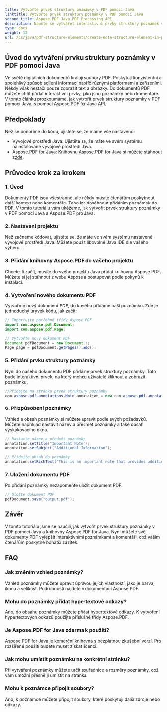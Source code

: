 ```yaml
---
title: Vytvořte prvek struktury poznámky v PDF pomocí Java
linktitle: Vytvořte prvek struktury poznámky v PDF pomocí Java
second_title: Aspose.PDF Java PDF Processing API
description: Naučte se vytvářet interaktivní prvky struktury poznámek v PDF pomocí Java s Aspose.PDF for Java. Vylepšete své dokumenty informativními poznámkami.
type: docs
weight: 12
url: /cs/java/pdf-structure-elements/create-note-structure-element-in-pdf-using-java/
---
```


## Úvod do vytváření prvku struktury poznámky v PDF pomocí Java

Ve světě digitálních dokumentů kralují soubory PDF. Poskytují konzistentní a spolehlivý způsob sdílení informací napříč různými platformami a zařízeními. Někdy však nestačí pouze zobrazit text a obrázky. Do dokumentů PDF můžete chtít přidat interaktivní prvky, jako jsou poznámky nebo komentáře. V tomto článku prozkoumáme, jak vytvořit prvek struktury poznámky v PDF pomocí Java, s pomocí Aspose.PDF for Java API.

## Předpoklady

Než se ponoříme do kódu, ujistěte se, že máme vše nastaveno:

- Vývojové prostředí Java: Ujistěte se, že máte ve svém systému nainstalované vývojové prostředí Java.
-  Aspose.PDF for Java: Knihovnu Aspose.PDF for Java si můžete stáhnout z[zde](https://releases.aspose.com/pdf/java/).

## Průvodce krok za krokem

### 1. Úvod

Dokumenty PDF jsou všestranné, ale někdy musíte čtenářům poskytnout další kontext nebo komentáře. Toho lze dosáhnout přidáním poznámek do PDF. V tomto tutoriálu vám ukážeme, jak vytvořit prvek struktury poznámky v PDF pomocí Java a Aspose.PDF pro Java.

### 2. Nastavení projektu

Než začneme kódovat, ujistěte se, že máte ve svém systému nastavené vývojové prostředí Java. Můžete použít libovolné Java IDE dle vašeho výběru.

### 3. Přidání knihovny Aspose.PDF do vašeho projektu

Chcete-li začít, musíte do svého projektu Java přidat knihovnu Aspose.PDF. Můžete si jej stáhnout z webu Aspose a postupovat podle pokynů k instalaci.

### 4. Vytvoření nového dokumentu PDF

Vytvořme nový dokument PDF, do kterého přidáme naši poznámku. Zde je jednoduchý úryvek kódu, jak začít:

```java
// Importujte potřebné třídy Aspose.PDF
import com.aspose.pdf.Document;
import com.aspose.pdf.Page;

// Vytvořte nový dokument PDF
Document pdfDocument = new Document();
Page page = pdfDocument.getPages().add();
```

### 5. Přidání prvku struktury poznámky

Nyní do našeho dokumentu PDF přidáme prvek struktury poznámky. Toto bude interaktivní prvek, na který mohou uživatelé kliknout a zobrazit poznámku.

```java
//Přidejte na stránku prvek struktury poznámky
com.aspose.pdf.annotations.Note annotation = new com.aspose.pdf.annotations.Note(page, new com.aspose.pdf.Rectangle(100, 100, 200, 200));
```

### 6. Přizpůsobení poznámky

Vzhled a obsah poznámky si můžete upravit podle svých požadavků. Můžete například nastavit název a předmět poznámky a také obsah vyskakovacího okna.

```java
// Nastavte název a předmět poznámky
annotation.setTitle("Important Note");
annotation.setSubject("Additional Information");

// Přidejte obsah do poznámky
annotation.setRichText("This is an important note that provides additional information.");
```

### 7. Uložení dokumentu PDF

Po přidání poznámky nezapomeňte uložit dokument PDF.

```java
// Uložte dokument PDF
pdfDocument.save("output.pdf");
```

## Závěr

V tomto tutoriálu jsme se naučili, jak vytvořit prvek struktury poznámky v PDF pomocí Java a knihovny Aspose.PDF for Java. Nyní můžete své dokumenty PDF vylepšit interaktivními poznámkami a komentáři, což vašim čtenářům poskytne bohatší zážitek.

## FAQ

### Jak změním vzhled poznámky?

Vzhled poznámky můžete upravit úpravou jejích vlastností, jako je barva, ikona a velikost. Podrobnosti najdete v dokumentaci Aspose.PDF.

### Mohu do poznámky přidat hypertextové odkazy?

Ano, do obsahu poznámky můžete přidat hypertextové odkazy. K vytvoření hypertextových odkazů použijte příslušné třídy Aspose.PDF.

### Je Aspose.PDF for Java zdarma k použití?

Aspose.PDF for Java je komerční knihovna s bezplatnou zkušební verzí. Pro rozšířené použití budete muset získat licenci.

### Jak mohu umístit poznámku na konkrétní stránku?

Při vytváření poznámky můžete určit souřadnice a rozměry poznámky, což vám umožní přesně ji umístit na stránku.

### Mohu k poznámce připojit soubory?

Ano, k poznámce můžete připojit soubory, které poskytují další zdroje nebo odkazy.